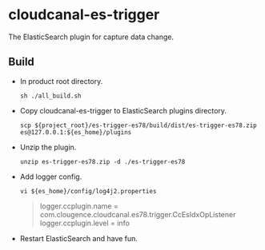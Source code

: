 # cloudcanal-es-trigger
The ElasticSearch plugin for capture data change.

## Build

- In product root directory.

  ```shell
  sh ./all_build.sh
  ```

- Copy cloudcanal-es-trigger to ElasticSearch plugins directory.
  
  ```shell
  scp ${project_root}/es-trigger-es78/build/dist/es-trigger-es78.zip es@127.0.0.1:${es_home}/plugins
  ```

- Unzip the plugin.

  ```shell
  unzip es-trigger-es78.zip -d ./es-trigger-es78
  ```

- Add logger config.
  
  ```shell
  vi ${es_home}/config/log4j2.properties
  ```
  
  > logger.ccplugin.name = com.clougence.cloudcanal.es78.trigger.CcEsIdxOpListener
  > logger.ccplugin.level = info
  
- Restart ElasticSearch and have fun.
